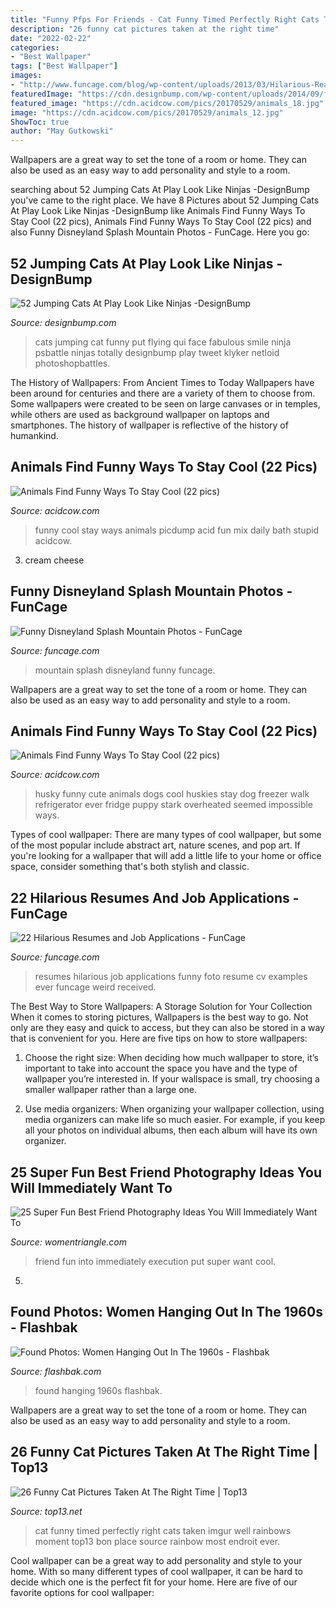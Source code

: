 ```yaml
---
title: "Funny Pfps For Friends - Cat Funny Timed Perfectly Right Cats Taken Imgur Well Rainbows Moment Top13 Bon Place Source Rainbow Most Endroit Ever"
description: "26 funny cat pictures taken at the right time"
date: "2022-02-22"
categories:
- "Best Wallpaper"
tags: ["Best Wallpaper"]
images:
- "http://www.funcage.com/blog/wp-content/uploads/2013/03/Hilarious-Real-Resumes-Actually-Received-by-Companies-015-550x733.jpg"
featuredImage: "https://cdn.designbump.com/wp-content/uploads/2014/09/funny-jumping-cats-96__880.jpg"
featured_image: "https://cdn.acidcow.com/pics/20170529/animals_18.jpg"
image: "https://cdn.acidcow.com/pics/20170529/animals_12.jpg"
ShowToc: true
author: "May Gutkowski"
---
```



Wallpapers are a great way to set the tone of a room or home. They can also be used as an easy way to add personality and style to a room.

	

		
searching about 52 Jumping Cats At Play Look Like Ninjas -DesignBump you've came to the right place. We have 8 Pictures about 52 Jumping Cats At Play Look Like Ninjas -DesignBump like Animals Find Funny Ways To Stay Cool (22 pics), Animals Find Funny Ways To Stay Cool (22 pics) and also Funny Disneyland Splash Mountain Photos - FunCage. Here you go:
		
    
## 52 Jumping Cats At Play Look Like Ninjas -DesignBump

<img loading=lazy src="https://cdn.designbump.com/wp-content/uploads/2014/09/funny-jumping-cats-96__880.jpg" onerror="this.onerror=null;this.src='https://tse2.mm.bing.net/th?id=OIP.CSvuvLA-n8MYrEovkLrWwwHaLH&amp;pid=15.1';" alt="52 Jumping Cats At Play Look Like Ninjas -DesignBump">

_Source: designbump.com_

>cats jumping cat funny put flying qui face fabulous smile ninja psbattle ninjas totally designbump play tweet klyker netloid photoshopbattles. 

	

The History of Wallpapers: From Ancient Times to Today
Wallpapers have been around for centuries and there are a variety of them to choose from. Some wallpapers were created to be seen on large canvases or in temples, while others are used as background wallpaper on laptops and smartphones. The history of wallpaper is reflective of the history of humankind.

    
## Animals Find Funny Ways To Stay Cool (22 Pics)

<img loading=lazy src="https://cdn.acidcow.com/pics/20170529/animals_12.jpg" onerror="this.onerror=null;this.src='https://tse3.mm.bing.net/th?id=OIP.wPlEcWOv3zNoNZjOBZyciAHaFj&amp;pid=15.1';" alt="Animals Find Funny Ways To Stay Cool (22 pics)">

_Source: acidcow.com_

>funny cool stay ways animals picdump acid fun mix daily bath stupid acidcow. 

	

3. cream cheese 

    
## Funny Disneyland Splash Mountain Photos - FunCage

<img loading=lazy src="http://www.funcage.com/blog/wp-content/uploads/2013/10/Splash-Mountain-Disneyland-Photos-008.jpg" onerror="this.onerror=null;this.src='https://tse3.mm.bing.net/th?id=OIP.B1uDYfk3__n-pETvi63odAAAAA&amp;pid=15.1';" alt="Funny Disneyland Splash Mountain Photos - FunCage">

_Source: funcage.com_

>mountain splash disneyland funny funcage. 

	

Wallpapers are a great way to set the tone of a room or home. They can also be used as an easy way to add personality and style to a room.

    
## Animals Find Funny Ways To Stay Cool (22 Pics)

<img loading=lazy src="https://cdn.acidcow.com/pics/20170529/animals_18.jpg" onerror="this.onerror=null;this.src='https://tse1.mm.bing.net/th?id=OIP.6F43pZVzgj-RSM8Jr6r5cwHaJ4&amp;pid=15.1';" alt="Animals Find Funny Ways To Stay Cool (22 pics)">

_Source: acidcow.com_

>husky funny cute animals dogs cool huskies stay dog freezer walk refrigerator ever fridge puppy stark overheated seemed impossible ways. 

	

Types of cool wallpaper:
There are many types of cool wallpaper, but some of the most popular include abstract art, nature scenes, and pop art. If you're looking for a wallpaper that will add a little life to your home or office space, consider something that's both stylish and classic.

    
## 22 Hilarious Resumes And Job Applications - FunCage

<img loading=lazy src="http://www.funcage.com/blog/wp-content/uploads/2013/03/Hilarious-Real-Resumes-Actually-Received-by-Companies-015-550x733.jpg" onerror="this.onerror=null;this.src='https://tse2.mm.bing.net/th?id=OIP.1kxY5ptRkW-sfS2bTHi8SgHaJ3&amp;pid=15.1';" alt="22 Hilarious Resumes and Job Applications - FunCage">

_Source: funcage.com_

>resumes hilarious job applications funny foto resume cv examples ever funcage weird received. 

	

The Best Way to Store Wallpapers: A Storage Solution for Your Collection
When it comes to storing pictures, Wallpapers is the best way to go. Not only are they easy and quick to access, but they can also be stored in a way that is convenient for you. Here are five tips on how to store wallpapers:
1) Choose the right size: When deciding how much wallpaper to store, it’s important to take into account the space you have and the type of wallpaper you’re interested in. If your wallspace is small, try choosing a smaller wallpaper rather than a large one.

2) Use media organizers: When organizing your wallpaper collection, using media organizers can make life so much easier. For example, if you keep all your photos on individual albums, then each album will have its own organizer.

    
## 25 Super Fun Best Friend Photography Ideas You Will Immediately Want To

<img loading=lazy src="http://www.womentriangle.com/wp-content/uploads/2015/10/love1.jpg" onerror="this.onerror=null;this.src='https://tse3.mm.bing.net/th?id=OIP.Z0OrNuuSvB8Wpj2mb7U5ZwHaLH&amp;pid=15.1';" alt="25 Super Fun Best Friend Photography Ideas You Will Immediately Want To">

_Source: womentriangle.com_

>friend fun into immediately execution put super want cool. 

	

5.

    
## Found Photos: Women Hanging Out In The 1960s - Flashbak

<img loading=lazy src="https://flashbak.com/wp-content/uploads/2016/01/drinksdsds.jpg" onerror="this.onerror=null;this.src='https://tse4.mm.bing.net/th?id=OIP.Kr1IiWwbOKBfhyXV9z4yZwHaID&amp;pid=15.1';" alt="Found Photos: Women Hanging Out In The 1960s - Flashbak">

_Source: flashbak.com_

>found hanging 1960s flashbak. 

	

Wallpapers are a great way to set the tone of a room or home. They can also be used as an easy way to add personality and style to a room.

    
## 26 Funny Cat Pictures Taken At The Right Time | Top13

<img loading=lazy src="http://www.top13.net/wp-content/uploads/2015/10/perfectly-timed-cat-photos-funny-1.jpg" onerror="this.onerror=null;this.src='https://tse1.mm.bing.net/th?id=OIP.PO92VFgJA6LUD-c8hh8xqgHaJ3&amp;pid=15.1';" alt="26 Funny Cat Pictures Taken At The Right Time | Top13">

_Source: top13.net_

>cat funny timed perfectly right cats taken imgur well rainbows moment top13 bon place source rainbow most endroit ever. 

	

Cool wallpaper can be a great way to add personality and style to your home. With so many different types of cool wallpaper, it can be hard to decide which one is the perfect fit for your home. Here are five of our favorite options for cool wallpaper: 

